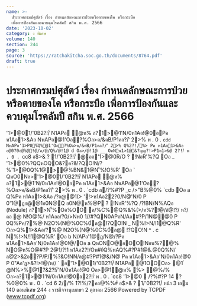 ```yaml
---
name: >-
  ประกาศกรมปศุสัตว์ เรื่อง กำหนดลักษณะการป่วยหรือตายของโค หรือกระบือ 
  เพื่อการป้องกันและควบคุมโรคลัมปี สกิน พ.ศ. 2566
date: '2023-10-02'
category: ง พิเศษ
volume: 140
section: 244
page: 3
source: 'https://ratchakitcha.soc.go.th/documents/8764.pdf'
draft: true
---
```


# ประกาศกรมปศุสัตว์ เรื่อง กำหนดลักษณะการป่วยหรือตายของโค หรือกระบือ  เพื่อการป้องกันและควบคุมโรคลัมปี สกิน พ.ศ. 2566

'1>@01/'0B2?!/์ N1APอ ํ@ห% ล?1>@1'N/0ห1Aอ!@0อPค ห1Aอ1>&Aอ NพAPอ@1'Oอ?%Oล>ค/&คB/P1คล?/'ี 2>% พ . 0 . `cdd NพAPอ'1>P0%์Q%@1'Oอ?%Oล>ค/&คB/P1คล?/'ี 2>% Q%2?!/์%> Pค ห1Aอ1>&Aอ อ@0?0อํ@%@!@/ค/@/Q%/@!1@ d Oล>/@!1@ __ OหNพ1>1@&?ญญ?!>P1ค1>&@ 2?!/์ พ . 0 . `cc8 อ$>& ? 1/'0B2?!/์ @ออ'1>@0R/O ? !NอR'%?Q Oอ _ '1>@0%?QQหOQO&?ค?&!?QO!N/?%'1>@0Q%1@>@%BN&1@N'็%!O%R' Oอ ` QหO0Nล>'1>@01/'0B2?!/์ N1APอ ํ@ห% ล?1>@1'N/0ห1Aอ!@0อPค ห1Aอ1>&Aอ NพAPอ@1'Oอ?%Oล>ค/&คB/P1คล?/'ี 2>% พ . 0 . `cdb ล/?%#?P _c />"B%@0% `cdb Oอ a Q%Pค ห1Aอ1>&Aอ /?อ@@1(> '!>ห1Aอ22?0/N@'N/0 P 0'1@ฏอ@@1อ0N@Q อ0N@ห%@P ? !NอR'%?Q /?!BN/N%AQอ (Nodule) ล?1>N'็%Oอ%OO ล/%C%@Q%&%(>/ห%?!@/ลํ@!?/ ห?/ คอ @ N!O@%/ ห1Aออ/?0/>Nพ0 1//#?QN0APอN/Aอ#?P/1N@@0 P 0Q%Pค/?%@ N2O%(N@%0C%0์ล@!?QO!N _ N%!>N/!1@Q%R' Oล>Q%1>&Aอ/?%@ N2O%(N@%0C%0์ล@ !?QO!N ^ . c N%!>N/!1@Q%R' Oอ b N/APอ'1@ฏ/N@/?Pค ห1Aอ1>&Aอ'N/0ห1Aอ!@0!@/Oอ a QหONO@อOO!Nอพ%?@% NO@ห%O@#?P 2@1/?!1 ห1Aอ2?!/Oพ#0์Q%พAQ%#?P#1@&.@0Q%N/ล@2>&2อ?P/P/%?&O!NN/ล@#?P#1@&/N@ Pค ห1Aอ1>&Aอ'N/0ห1Aอ!@0 P 0"Aอ'ฏ>&?!>!@/ห// ` อ'1>@01/'0B2?!/์ N1APอ @1OOOล> @1 ํ @N%>%@1?&2?!/์'N/0ห1Aอ!@0 Oล>@1ํ@ห% %> ํ@%/% Oล>ล?1>@1'N/0ห1Aอ!@0อ2?!/์ พ . 0 . `cc8 '1>@0  /?%#?P 14 ?%0@0% พ . 0 . `cd 6 2//% 1?!%/?คล@%%#์ อ$>& ? 1/'0B2?!/์ หน้า 3 เลม 140 ตอนพิเศษ 244 ง ราชกิจจานุเบกษา 2 ตุลาคม 2566 Powered by TCPDF (www.tcpdf.org)
